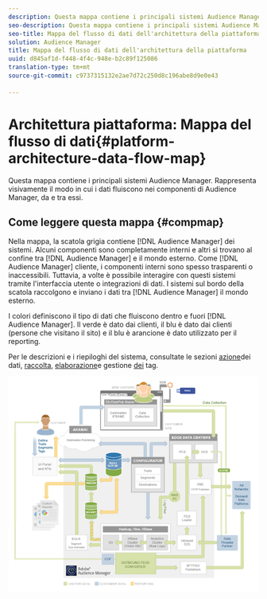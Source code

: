 ```yaml
---
description: Questa mappa contiene i principali sistemi Audience Manager. Rappresenta visivamente il modo in cui i dati fluiscono nei componenti di Audience Manager, da e tra essi.
seo-description: Questa mappa contiene i principali sistemi Audience Manager. Rappresenta visivamente il modo in cui i dati fluiscono nei componenti di Audience Manager, da e tra essi.
seo-title: Mappa del flusso di dati dell'architettura della piattaforma
solution: Audience Manager
title: Mappa del flusso di dati dell'architettura della piattaforma
uuid: d845af1d-f448-4f4c-948e-b2c89f125086
translation-type: tm+mt
source-git-commit: c9737315132e2ae7d72c250d8c196abe8d9e0e43

---
```



# Architettura piattaforma: Mappa del flusso di dati{#platform-architecture-data-flow-map}

Questa mappa contiene i principali sistemi Audience Manager. Rappresenta visivamente il modo in cui i dati fluiscono nei componenti di Audience Manager, da e tra essi.

## Come leggere questa mappa {#compmap}

<!-- 

c_compmap.xml

 -->

Nella mappa, la scatola grigia contiene [!DNL Audience Manager] dei sistemi. Alcuni componenti sono completamente interni e altri si trovano al confine tra [!DNL Audience Manager] e il mondo esterno. Come [!DNL Audience Manager] cliente, i componenti interni sono spesso trasparenti o inaccessibili. Tuttavia, a volte è possibile interagire con questi sistemi tramite l'interfaccia utente o integrazioni di dati. I sistemi sul bordo della scatola raccolgono e inviano i dati tra [!DNL Audience Manager] il mondo esterno.

I colori definiscono il tipo di dati che fluiscono dentro e fuori [!DNL Audience Manager]. Il verde è dato dai clienti, il blu è dato dai clienti (persone che visitano il sito) e il blu è arancione è dato utilizzato per il reporting.

Per le descrizioni e i riepiloghi del sistema, consultate le sezioni [azione](../../reference/system-components/components-data-action.md)dei dati, [raccolta](../../reference/system-components/components-data-collection.md), [elaborazione](../../reference/system-components/components-data-processing.md)e gestione [dei](../../reference/system-components/components-tag-management.md) tag.

![](assets/flowmap.png)

